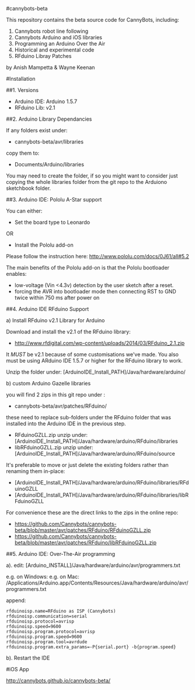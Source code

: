 #cannybots-beta

This repository contains the beta source code for CannyBots, including:

1. Cannybots robot line following
2. Cannybots Arduino and iOS libraries
3. Programming an Arduino Over the Air 
4. Historical and experimental code
5. RFduino Libray Patches

by
Anish Mampetta
&
Wayne Keenan


#Installation

##1. Versions

* Arduino IDE:  Arduino 1.5.7
* RFduino Lib:  v2.1


##2. Arduino Library Dependancies

If any folders exist under: 
* cannybots-beta/avr/libraries

copy them to: 

* Documents/Arduino/libraries

You may need to create the folder, if so you might want to consider just copying the whole libraries folder from the git repo to the Arduiono sketchbook folder.


##3. Arduino IDE:  Pololu A-Star support

You can either:

* Set the board type to Leonardo 

OR

* Install the Pololu add-on

Please follow the instruction here: http://www.pololu.com/docs/0J61/all#5.2 

The main benefits of the Pololu add-on is that the Pololu bootloader enables:
* low-voltage (Vin <4.3v) detection by the user sketch after a reset.
* forcing the AVR into bootloader mode then connecting RST to GND twice within 750 ms after power on




##4. Arduino IDE RFduino Support

a) Install RFduino v2.1 Library for Arduino

Download and install the v2.1 of the RFduino library:  

* http://www.rfdigital.com/wp-content/uploads/2014/03/RFduino_2.1.zip

It *MUST* be  v2.1 because of some customisations we've made. 
You also must be using ARduino IDE 1.5.7 or higher for the RFduino library to work.

Unzip the folder under:  [ArduinoIDE_Install_PATH]/Java/hardware/arduino/


b) custom Arduino Gazelle libraries

you will find 2 zips in this git repo under :  

* cannybots-beta/avr/patches/RFduino/

these need to replace sub-folders under the RFduino folder that was installed into the Arduino IDE in the previous step.

* RFduinoGZLL.zip			unzip under:  	[ArduinoIDE_Install_PATH]/Java/hardware/arduino/RFduino/libraries
* libRFduinoGZLL.zip		unzip under:	[ArduinoIDE_Install_PATH]/Java/hardware/arduino/RFduino/source

It's preferable to move or just delete the existing folders rather than renaming them in-place:

* [ArduinoIDE_Install_PATH]/Java/hardware/arduino/RFduino/libraries/RFduinoGZLL
* [ArduinoIDE_Install_PATH]/Java/hardware/arduino/RFduino/libraries/libRFduinoGZLL

For convenience these are the direct links to the zips in the online repo: 

* https://github.com/Cannybots/cannybots-beta/blob/master/avr/patches/RFduino/RFduinoGZLL.zip
* https://github.com/Cannybots/cannybots-beta/blob/master/avr/patches/RFduino/libRFduinoGZLL.zip


##5. Arduino IDE: Over-The-Air programming

a).  edit: [Arduino_INSTALL]/Java/hardware/arduino/avr/programmers.txt

e.g. on Windows:
e.g. on Mac: 		/Applications/Arduino.app/Contents/Resources/Java/hardware/arduino/avr/programmers.txt

append:

```
rfduinoisp.name=RFduino as ISP (Cannybots)
rfduinoisp.communication=serial
rfduinoisp.protocol=avrisp
rfduinoisp.speed=9600
rfduinoisp.program.protocol=avrisp
rfduinoisp.program.speed=9600
rfduinoisp.program.tool=avrdude
rfduinoisp.program.extra_params=-P{serial.port} -b{program.speed}
```

b). Restart the IDE



#iOS App

http://cannybots.github.io/cannybots-beta/


